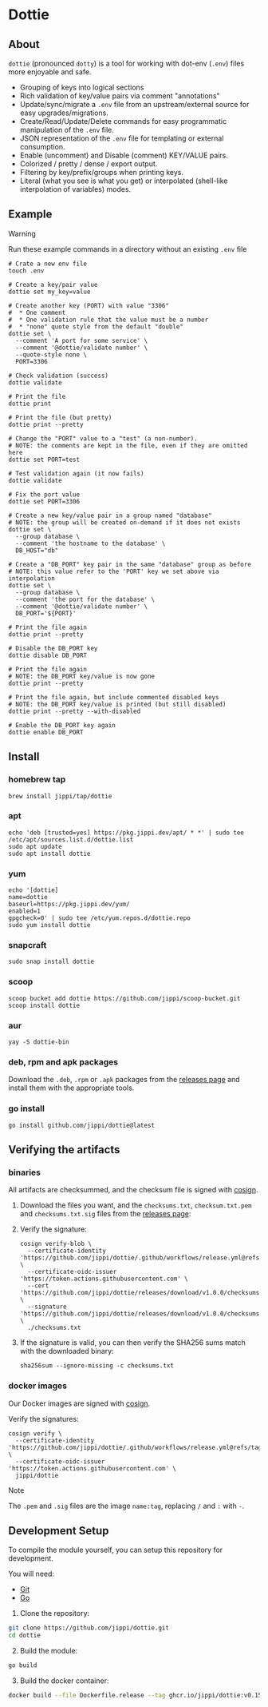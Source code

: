 # Dottie

## About

`dottie` (pronounced `dotty`) is a tool for working with dot-env (`.env`) files more enjoyable and safe.

* Grouping of keys into logical sections
* Rich validation of key/value pairs via comment "annotations"
* Update/sync/migrate a `.env` file from an upstream/external source for easy upgrades/migrations.
* Create/Read/Update/Delete commands for easy programmatic manipulation of the `.env` file.
* JSON representation of the `.env` file for templating or external consumption.
* Enable (uncomment) and Disable (comment) KEY/VALUE pairs.
* Colorized / pretty / dense / export output.
* Filtering by key/prefix/groups when printing keys.
* Literal (what you see is what you get) or interpolated (shell-like interpolation of variables) modes.

## Example

> [!WARNING]
> Run these example commands in a directory without an existing `.env` file

```shell
# Crate a new env file
touch .env

# Create a key/pair value
dottie set my_key=value

# Create another key (PORT) with value "3306"
#  * One comment
#  * One validation rule that the value must be a number
#  * "none" quote style from the default "double"
dottie set \
  --comment 'A port for some service' \
  --comment '@dottie/validate number' \
  --quote-style none \
  PORT=3306

# Check validation (success)
dottie validate

# Print the file
dottie print

# Print the file (but pretty)
dottie print --pretty

# Change the "PORT" value to a "test" (a non-number).
# NOTE: the comments are kept in the file, even if they are omitted here
dottie set PORT=test

# Test validation again (it now fails)
dottie validate

# Fix the port value
dottie set PORT=3306

# Create a new key/value pair in a group named "database"
# NOTE: the group will be created on-demand if it does not exists
dottie set \
  --group database \
  --comment 'the hostname to the database' \
  DB_HOST="db"

# Create a "DB_PORT" key pair in the same "database" group as before
# NOTE: this value refer to the 'PORT' key we set above via interpolation
dottie set \
  --group database \
  --comment 'the port for the database' \
  --comment '@dottie/validate number' \
  DB_PORT='${PORT}'

# Print the file again
dottie print --pretty

# Disable the DB_PORT key
dottie disable DB_PORT

# Print the file again
# NOTE: the DB_PORT key/value is now gone
dottie print --pretty

# Print the file again, but include commented disabled keys
# NOTE: the DB_PORT key/value is printed (but still disabled)
dottie print --pretty --with-disabled

# Enable the DB_PORT key again
dottie enable DB_PORT
```

## Install

### homebrew tap

```shell
brew install jippi/tap/dottie
```

### apt

```shell
echo 'deb [trusted=yes] https://pkg.jippi.dev/apt/ * *' | sudo tee /etc/apt/sources.list.d/dottie.list
sudo apt update
sudo apt install dottie
```

### yum

```shell
echo '[dottie]
name=dottie
baseurl=https://pkg.jippi.dev/yum/
enabled=1
gpgcheck=0' | sudo tee /etc/yum.repos.d/dottie.repo
sudo yum install dottie
```

### snapcraft

```shell
sudo snap install dottie
```

### scoop

```shell
scoop bucket add dottie https://github.com/jippi/scoop-bucket.git
scoop install dottie
```

### aur

```shell
yay -S dottie-bin
```

### deb, rpm and apk packages

Download the `.deb`, `.rpm` or `.apk` packages from the [releases page](https://github.com/jippi/dottie/releases) and install them with the appropriate tools.

### go install

```shell
go install github.com/jippi/dottie@latest
```

## Verifying the artifacts

### binaries

All artifacts are checksummed, and the checksum file is signed with [cosign](https://github.com/sigstore/cosign).

1. Download the files you want, and the `checksums.txt`, `checksum.txt.pem` and `checksums.txt.sig` files from the [releases page](https://github.com/jippi/dottie/releases):
2. Verify the signature:

    ```shell
    cosign verify-blob \
      --certificate-identity 'https://github.com/jippi/dottie/.github/workflows/release.yml@refs/tags/v1.0.0' \
      --certificate-oidc-issuer 'https://token.actions.githubusercontent.com' \
      --cert 'https://github.com/jippi/dottie/releases/download/v1.0.0/checksums.txt.pem' \
      --signature 'https://github.com/jippi/dottie/releases/download/v1.0.0/checksums.txt.sig' \
      ./checksums.txt
    ```

3. If the signature is valid, you can then verify the SHA256 sums match with the downloaded binary:

    ```shell
    sha256sum --ignore-missing -c checksums.txt
    ```

### docker images

Our Docker images are signed with [cosign](https://github.com/sigstore/cosign).

Verify the signatures:

```shell
cosign verify \
  --certificate-identity 'https://github.com/jippi/dottie/.github/workflows/release.yml@refs/tags/v1.0.0' \
  --certificate-oidc-issuer 'https://token.actions.githubusercontent.com' \
  jippi/dottie
```

> [!NOTE]
> The `.pem` and `.sig` files are the image `name:tag`, replacing `/` and `:` with `-`.

## Development Setup

To compile the module yourself, you can setup this repository for development.

You will need:

- [Git](https://git-scm.com/)
- [Go](https://go.dev/doc/install)

1. Clone the repository:

  ```sh
  git clone https://github.com/jippi/dottie.git
  cd dottie
  ```

2. Build the module:

  ```sh
  go build
  ```

3. Build the docker container:

  ```sh
  docker build --file Dockerfile.release --tag ghcr.io/jippi/dottie:v0.15.1 .
  ```
